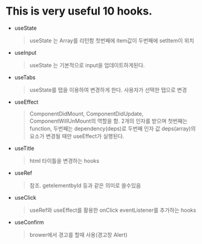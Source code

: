# This is very useful 10 hooks.

- useState

    >useState 는 Array를 리턴함 첫번째에 item값이 두번째에 setItem이 위치

- useInput

    >useState 는 기본적으로 input을 업데이트하게된다.

- useTabs
    
    >useState를 탭을 이용하여 변경하게 한다. 사용자가 선택한 탭으로 변경

- useEffect
    
    >ComponentDidMount, ComponentDidUpdate, ComponentWillUnMount의 역할을 함.
    2개의 인자를 받으며 첫번째는 function, 두번째는 dependency(deps)로
    두번째 인자 값 deps(array)의 요소가 변경될 때만 useEffect가 실행된다.

- useTitle

    >html 타이틀을 변경하는 hooks

- useRef

    >참조. getelementbyId 등과 같은 의미로 쓸수있음

- useClick

    >useRef와 useEffect를 활용한 onClick eventListener를 추가하는 hooks

- useConfirm

    >brower에서 경고를 할때 사용(경고창 Alert)